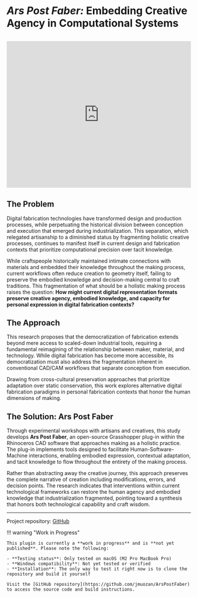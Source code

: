 # *Ars Post Faber:* Embedding Creative Agency in Computational Systems

<div style="margin: 2rem 0;">
<iframe width="100%" height="400" src="https://www.youtube.com/embed/bemBXack86k?si=P1QFklUE0nVL-FgE" title="YouTube video player" frameborder="0" allow="accelerometer; autoplay; clipboard-write; encrypted-media; gyroscope; picture-in-picture; web-share" referrerpolicy="strict-origin-when-cross-origin" allowfullscreen style="max-width: 100%;"></iframe>
</div>

## The Problem

Digital fabrication technologies have transformed design and production processes, while perpetuating the historical division between conception and execution that emerged during industrialization. This separation, which relegated artisanship to a diminished status by fragmenting holistic creative processes, continues to manifest itself in current design and fabrication contexts that prioritize computational precision over tacit knowledge.

While craftspeople historically maintained intimate connections with materials and embedded their knowledge throughout the making process, current workflows often reduce creation to geometry itself, failing to preserve the embodied knowledge and decision-making central to craft traditions. This fragmentation of what should be a holistic making process raises the question: **How might current digital representation formats preserve creative agency, embodied knowledge, and capacity for personal expression in digital fabrication contexts?**

## The Approach

This research proposes that the democratization of fabrication extends beyond mere access to scaled-down industrial tools, requiring a fundamental reimagining of the relationship between maker, material, and technology. While digital fabrication has become more accessible, its democratization must also address the fragmentation inherent in conventional CAD/CAM workflows that separate conception from execution.

Drawing from cross-cultural preservation approaches that prioritize adaptation over static conservation, this work explores alternative digital fabrication paradigms in personal fabrication contexts that honor the human dimensions of making.

## The Solution: Ars Post Faber

Through experimental workshops with artisans and creatives, this study develops **Ars Post Faber**, an open-source Grasshopper plug-in within the Rhinoceros CAD software that approaches making as a holistic practice. The plug-in implements tools designed to facilitate Human-Software-Machine interactions, enabling embodied expression, contextual adaptation, and tacit knowledge to flow throughout the entirety of the making process.

Rather than abstracting away the creative journey, this approach preserves the complete narrative of creation including modifications, errors, and decision points. The research indicates that interventions within current technological frameworks can restore the human agency and embodied knowledge that industrialization fragmented, pointing toward a synthesis that honors both technological capability and craft wisdom.

---

Project repository: [GitHub](https://github.com/jmuozan/ArsPostFaber)

!!! warning "Work in Progress"

    This plugin is currently a **work in progress** and is **not yet published**. Please note the following:
    
    - **Testing status**: Only tested on macOS (M2 Pro MacBook Pro)
    - **Windows compatibility**: Not yet tested or verified
    - **Installation**: The only way to test it right now is to clone the repository and build it yourself
    
    Visit the [GitHub repository](https://github.com/jmuozan/ArsPostFaber) to access the source code and build instructions.
